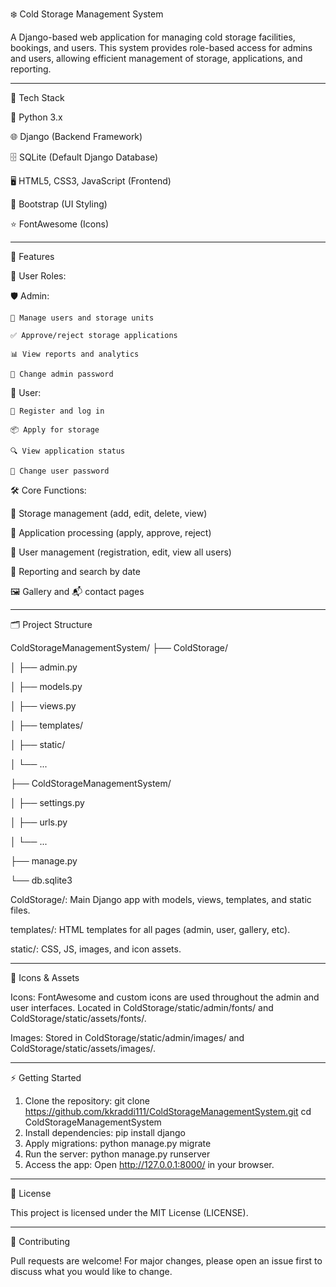 ❄️ Cold Storage Management System

A Django-based web application for managing cold storage facilities, bookings, and users. This system provides role-based access for admins and users, allowing efficient management of storage, applications, and reporting.

---

🧰 Tech Stack

🐍 Python 3.x

🌐 Django (Backend Framework)

🗄️ SQLite (Default Django Database)

🖥️ HTML5, CSS3, JavaScript (Frontend)

🎨 Bootstrap (UI Styling)

⭐ FontAwesome (Icons)

---

🚀 Features

👤 User Roles:

  🛡️ Admin:
  
    👥 Manage users and storage units
    
    ✅ Approve/reject storage applications
    
    📊 View reports and analytics
    
    🔑 Change admin password
  
  🙋 User:
    
    📝 Register and log in
    
    📦 Apply for storage
    
    🔍 View application status
    
    🔑 Change user password

🛠️ Core Functions:
  
  🏪 Storage management (add, edit, delete, view)
  
  📨 Application processing (apply, approve, reject)
  
  👤 User management (registration, edit, view all users)
  
  📅 Reporting and search by date
  
  🖼️ Gallery and 📬 contact pages

---

🗂️ Project Structure

ColdStorageManagementSystem/
├── ColdStorage/

│   ├── admin.py

│   ├── models.py

│   ├── views.py

│   ├── templates/

│   ├── static/

│   └── ...

├── ColdStorageManagementSystem/

│   ├── settings.py

│   ├── urls.py

│   └── ...

├── manage.py

└── db.sqlite3

ColdStorage/: Main Django app with models, views, templates, and static files.

templates/: HTML templates for all pages (admin, user, gallery, etc).

static/: CSS, JS, images, and icon assets.

---

🎨 Icons & Assets

Icons:
  FontAwesome and custom icons are used throughout the admin and user interfaces.
  Located in ColdStorage/static/admin/fonts/ and ColdStorage/static/assets/fonts/.
  
Images:
  Stored in ColdStorage/static/admin/images/ and ColdStorage/static/assets/images/.

---

⚡ Getting Started

1. Clone the repository:
   git clone https://github.com/kkraddi111/ColdStorageManagementSystem.git
   cd ColdStorageManagementSystem
2. Install dependencies:
   pip install django
3. Apply migrations:
   python manage.py migrate
4. Run the server:
   python manage.py runserver
5. Access the app:
   Open http://127.0.0.1:8000/ in your browser.

---

📄 License

This project is licensed under the MIT License (LICENSE).

---

🤝 Contributing

Pull requests are welcome! For major changes, please open an issue first to discuss what you would like to change. 
